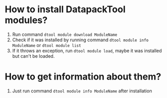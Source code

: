 # How to install DatapackTool modules?

1. Run command `dtool module download ModuleName`
2. Check if it was installed by running command `dtool module info ModuleName` or `dtool module list`
3. If it throws an exception, run `dtool module load`, maybe it was installed but can't be loaded.

# How to get information about them?

1. Just run command `dtool module info ModuleName` after installation
